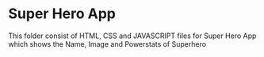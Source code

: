 # Super Hero App
This folder consist of HTML, CSS and JAVASCRIPT files for Super Hero App which shows the Name, Image and Powerstats of Superhero